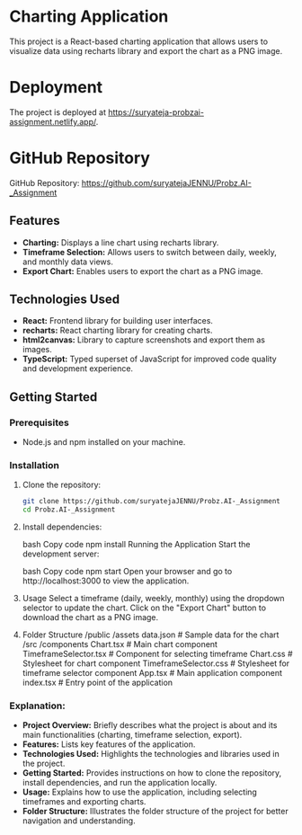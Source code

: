 # Charting Application

This project is a React-based charting application that allows users to visualize data using recharts library and export the chart as a PNG image.

# Deployment
The project is deployed at https://suryateja-probzai-assignment.netlify.app/.

# GitHub Repository
GitHub Repository: https://github.com/suryatejaJENNU/Probz.AI-_Assignment

## Features

- **Charting:** Displays a line chart using recharts library.
- **Timeframe Selection:** Allows users to switch between daily, weekly, and monthly data views.
- **Export Chart:** Enables users to export the chart as a PNG image.

## Technologies Used

- **React:** Frontend library for building user interfaces.
- **recharts:** React charting library for creating charts.
- **html2canvas:** Library to capture screenshots and export them as images.
- **TypeScript:** Typed superset of JavaScript for improved code quality and development experience.

## Getting Started

### Prerequisites

- Node.js and npm installed on your machine.

### Installation

1. Clone the repository:

   ```bash
   git clone https://github.com/suryatejaJENNU/Probz.AI-_Assignment
   cd Probz.AI-_Assignment
2. Install dependencies:

    bash
    Copy code
    npm install
    Running the Application
    Start the development server:

    bash
    Copy code
    npm start
    Open your browser and go to http://localhost:3000 to view the application.

3. Usage
    Select a timeframe (daily, weekly, monthly) using the dropdown selector to update the chart.
    Click on the "Export Chart" button to download the chart as a PNG image.

4. Folder Structure 
    /public 
    /assets
    data.json             # Sample data for the chart
    /src
    /components
    Chart.tsx             # Main chart component
    TimeframeSelector.tsx # Component for selecting timeframe
    Chart.css             # Stylesheet for chart component
    TimeframeSelector.css # Stylesheet for timeframe selector component
  App.tsx                 # Main application component
  index.tsx               # Entry point of the application

### Explanation:

- **Project Overview:** Briefly describes what the project is about and its main functionalities (charting, timeframe selection, export).
- **Features:** Lists key features of the application.
- **Technologies Used:** Highlights the technologies and libraries used in the project.
- **Getting Started:** Provides instructions on how to clone the repository, install dependencies, and run the application locally.
- **Usage:** Explains how to use the application, including selecting timeframes and exporting charts.
- **Folder Structure:** Illustrates the folder structure of the project for better navigation and understanding.

